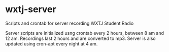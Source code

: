 # wxtj-server
Scripts and crontab for server recording WXTJ Student Radio

Server scripts are initialized usng crontab every 2 hours, between 8 am and 12 am. Recordings last 2 hours and are converted to mp3. Server is also updated using cron-apt every night at 4 am.
